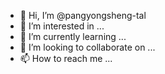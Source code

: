 - 👋 Hi, I’m @pangyongsheng-tal
- 👀 I’m interested in ...
- 🌱 I’m currently learning ...
- 💞️ I’m looking to collaborate on ...
- 📫 How to reach me ...

<!---
pangyongsheng-tal/pangyongsheng-tal is a ✨ special ✨ repository because its `README.md` (this file) appears on your GitHub profile.
You can click the Preview link to take a look at your changes.
--->
